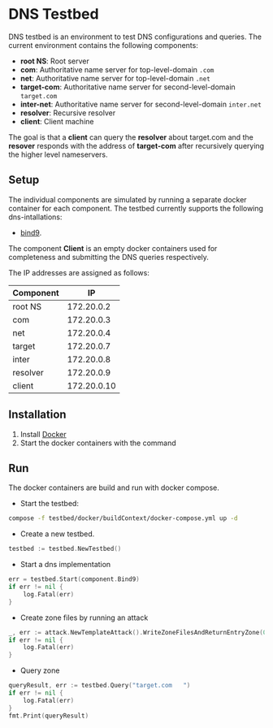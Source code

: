 
# DNS Testbed
DNS testbed is an environment to test DNS configurations and queries. The current environment contains the following components:

* **root NS**: Root server
* **com**: Authoritative name server for top-level-domain `.com`
* **net**: Authoritative name server for top-level-domain `.net`
* **target-com**: Authoritative name server for second-level-domain `target.com`
* **inter-net**: Authoritative name server for second-level-domain `inter.net`
* **resolver**: Recursive resolver
* **client**: Client machine

The goal is that a **client** can query the **resolver** about target.com and the **resover** responds with the address of **target-com** after recursively querying the higher level nameservers.

## Setup
The individual components are simulated by running a separate docker container for each component.
The testbed currently supports the following dns-intallations:

* [bind9](https://www.isc.org/bind/). 

The component **Client** is an empty docker containers used for completeness and submitting the DNS queries respectively.

The IP addresses are assigned as follows:

|Component	|IP			 |	
|------------	|----------|
|root NS		|172.20.0.2|
|com			|172.20.0.3|
|net			|172.20.0.4|
|target		|172.20.0.7|
|inter			|172.20.0.8|
|resolver		|172.20.0.9|
|client		|172.20.0.10|


## Installation
1. Install [Docker](https://docs.docker.com/get-docker/)
2. Start the docker containers with the command



## Run
The docker containers are build and run with docker compose.

* Start the testbed: 

```bash
compose -f testbed/docker/buildContext/docker-compose.yml up -d
```
* Create a new testbed.

```go
testbed := testbed.NewTestbed()
```

* Start a dns implementation

```go
err = testbed.Start(component.Bind9)
if err != nil {
	log.Fatal(err)
}
```

* Create zone files by running an attack

```go
_, err := attack.NewTemplateAttack().WriteZoneFilesAndReturnEntryZone(0, testbed.Nameservers["sld"])
if err != nil {
	log.Fatal(err)
}
```

* Query zone

```go
queryResult, err := testbed.Query("target.com	")
if err != nil {
	log.Fatal(err)
}
fmt.Print(queryResult)
```